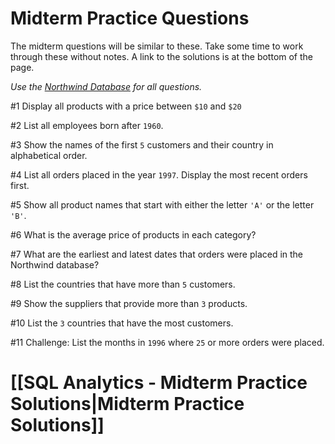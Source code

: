 # Midterm Practice Questions

The midterm questions will be similar to these. Take some time to work through these without notes. A link to the solutions is at the bottom of the page.

*Use the <a href="https://kellerflint.github.io/Course-Resources/SQL-Analytics-Northwind-Database" target="_blank">Northwind Database</a> for all questions.*

#1 Display all products with a price between `$10` and `$20`

#2 List all employees born after `1960`.

#3 Show the names of the first `5` customers and their country in alphabetical order.

#4 List all orders placed in the year `1997`. Display the most recent orders first.

#5 Show all product names that start with either the letter `'A'` or the letter `'B'`.

#6 What is the average price of products in each category?

#7 What are the earliest and latest dates that orders were placed in the Northwind database?

#8 List the countries that have more than `5` customers.

#9 Show the suppliers that provide more than `3` products.

#10 List the `3` countries that have the most customers.

#11 Challenge: List the months in `1996` where `25` or more orders were placed. 

# [[SQL Analytics - Midterm Practice Solutions|Midterm Practice Solutions]]